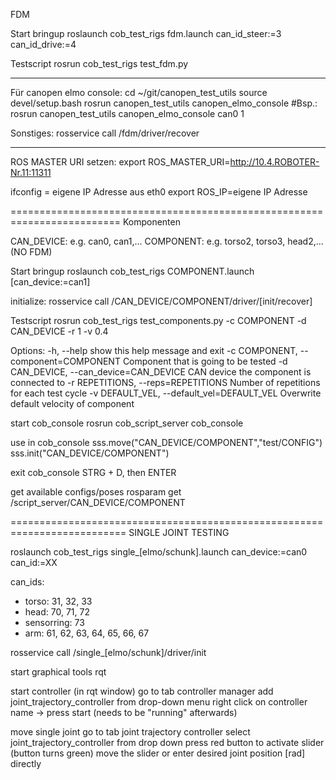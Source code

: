 FDM

﻿Start bringup
roslaunch cob_test_rigs fdm.launch can_id_steer:=3 can_id_drive:=4

Testscript
rosrun cob_test_rigs test_fdm.py

--------------------------------------------
Für canopen elmo console:
cd ~/git/canopen_test_utils
source devel/setup.bash 
rosrun canopen_test_utils canopen_elmo_console <can-device> <can-ID>
#Bsp.: rosrun canopen_test_utils canopen_elmo_console can0 1

Sonstiges:
rosservice call /fdm/driver/recover

--------------------------------------------
ROS MASTER URI setzen: 
export ROS_MASTER_URI=http://10.4.ROBOTER-Nr.11:11311

ifconfig = eigene IP Adresse aus eth0
export ROS_IP=eigene IP Adresse 


=========================================================================
Komponenten

CAN_DEVICE: e.g. can0, can1,...
COMPONENT: e.g. torso2, torso3, head2,...(NO FDM)

﻿Start bringup
roslaunch cob_test_rigs COMPONENT.launch [can_device:=can1]

initialize:
rosservice call /CAN_DEVICE/COMPONENT/driver/[init/recover]

Testscript
rosrun cob_test_rigs test_components.py -c COMPONENT -d CAN_DEVICE -r 1 -v 0.4

Options:
  -h, --help            show this help message and exit
  -c COMPONENT, --component=COMPONENT
                        Component that is going to be tested
  -d CAN_DEVICE, --can_device=CAN_DEVICE
                        CAN device the component is connected to
  -r REPETITIONS, --reps=REPETITIONS
                        Number of repetitions for each test cycle
  -v DEFAULT_VEL, --default_vel=DEFAULT_VEL
                        Overwrite default velocity of component

start cob_console
rosrun cob_script_server cob_console 

use in cob_console
sss.move("CAN_DEVICE/COMPONENT","test/CONFIG")
sss.init("CAN_DEVICE/COMPONENT")

exit cob_console
STRG + D, then ENTER

get available configs/poses
rosparam get /script_server/CAN_DEVICE/COMPONENT


==========================================================================
SINGLE JOINT TESTING

roslaunch cob_test_rigs single_[elmo/schunk].launch can_device:=can0 can_id:=XX

can_ids:
 - torso: 31, 32, 33
 - head: 70, 71, 72
 - sensorring: 73
 - arm: 61, 62, 63, 64, 65, 66, 67

rosservice call /single_[elmo/schunk]/driver/init 

start graphical tools
rqt

start controller (in rqt window)
go to tab controller manager
add joint_trajectory_controller from drop-down menu
right click on controller name -> press start (needs to be "running" afterwards)

move single joint
go to tab joint trajectory controller
select joint_trajectory_controller from drop down
press red button to activate slider (button turns green)
move the slider or enter desired joint position [rad] directly

